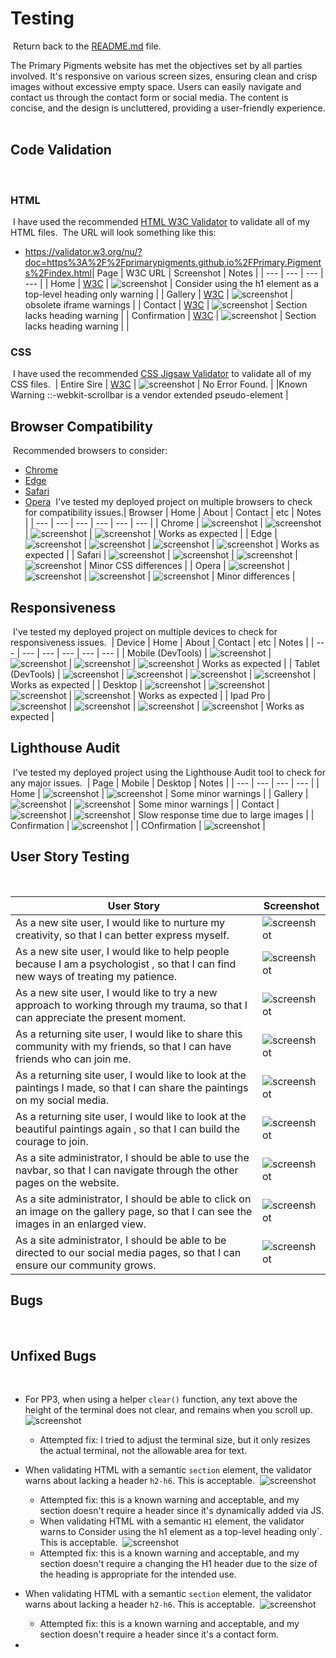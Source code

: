 # Testing
​
Return back to the [README.md](README.md) file.
​

The Primary Pigments website has met the objectives set by all parties involved. It's responsive on various screen sizes, ensuring clean and crisp images without excessive empty space. Users can easily navigate and contact us through the contact form or social media. The content is concise, and the design is uncluttered, providing a user-friendly experience.
​
## Code Validation
​
### HTML
​
I have used the recommended [HTML W3C Validator](https://validator.w3.org) to validate all of my HTML files.
​
The URL will look something like this:
​
- https://validator.w3.org/nu/?doc=https%3A%2F%2Fprimarypigments.github.io%2FPrimary.Pigments%2Findex.html
​
​
| Page | W3C URL | Screenshot | Notes |
| --- | --- | --- | --- |
| Home | [W3C](https://validator.w3.org/nu/?doc=https%3A%2F%2Fprimarypigments.github.io%2FPrimary.Pigments%2Findex.html) | ![screenshot](documentation/html_validation_index.png) | Consider using the h1 element as a top-level heading only warning |
| Gallery | [W3C](https://validator.w3.org/nu/?doc=https%3A%2F%2Fprimarypigments.github.io%2FPrimary.Pigments%2Findex.html) | ![screenshot](documentation/html_validation_gallery.png) | obsolete iframe warnings |
| Contact | [W3C](https://validator.w3.org/nu/?doc=https%3A%2F%2Fprimarypigments.github.io%2FPrimary.Pigments%2Fgallery.html) | ![screenshot](documentation/html_validation_contact.png) | Section lacks heading warning |
| Confirmation | [W3C](https://validator.w3.org/nu/?doc=https%3A%2F%2Fprimarypigments.github.io%2FPrimary.Pigments%2Fconfirmation.html%3Ffirst_name%3Db%26last_name%3Db%26password%3Db%26confirm_password%3Db%26interest_select%3DCreativity%26email_address%3Db%26phone_number%3Db%26about%3Db%26postal_code%3Db%26agreed%3Don) | ![screenshot](documentation/html_validation_confirmation.png) | Section lacks heading warning |
|
​
​
### CSS
​
I have used the recommended [CSS Jigsaw Validator](https://jigsaw.w3.org/css-validator) to validate all of my CSS files.
​
| Entire Sire | [W3C](https://jigsaw.w3.org/css-validator/validator?uri=https%3A%2F%2Fprimarypigments.github.io%2FPrimary.Pigments%2Findex.html&profile=css3svg&usermedium=all&warning=1&vextwarning=&lang=en) | ![screenshot](documentation/css_validation_home.png) | No Error Found. | |Known Warning  ::-webkit-scrollbar is a vendor extended pseudo-element |
​
​
## Browser Compatibility
​
Recommended browsers to consider:
- [Chrome](https://www.google.com/chrome)
- [Edge](https://www.microsoft.com/edge)
- [Safari](https://support.apple.com/downloads/safari)
- [Opera](https://www.opera.com/download)
​
I've tested my deployed project on multiple browsers to check for compatibility issues.
​
| Browser | Home | About | Contact | etc | Notes |
| --- | --- | --- | --- | --- | --- |
| Chrome | ![screenshot](documentation/browser/browser_chrome_home.png) | ![screenshot](documentation/browser/browser_chrome_gallery.png) | ![screenshot](documentation/browser/browser_chrome_contact.png) | ![screenshot](documentation/browser/browser_chrome_confirmation.png) | Works as expected |
| Edge | ![screenshot](documentation/browser/browser_edge_home.png) | ![screenshot](documentation/browser/browser_edge_gallery.png) | ![screenshot](documentation/browser/browser_edge_contact.png) | ![screenshot](documentation/browser/browser_edge_confirmation.png) | Works as expected |
| Safari | ![screenshot](documentation/browser/browser_safari_home.png) | ![screenshot](documentation/browser/browser_safari_gallery.png) | ![screenshot](documentation/browser/browser_safari_contact.png) | ![screenshot](documentation/browser/browser_safari_confirmation.png) | Minor CSS differences |
| Opera | ![screenshot](documentation/browser/browser_opera_home.png) | ![screenshot](documentation/browser/browser_opera_gallery.png) | ![screenshot](documentation/browser/browser_opera_contact.png) | ![screenshot](documentation/browser/browser_opera_confirmation.png) | Minor differences |
​
## Responsiveness
​
I've tested my deployed project on multiple devices to check for responsiveness issues.
​
| Device | Home | About | Contact | etc | Notes |
| --- | --- | --- | --- | --- | --- |
| Mobile (DevTools) | ![screenshot](documentation/responsive_home_mobile.png) | ![screenshot](documentation/responsive_gallery_mobile.png) | ![screenshot](documentation/responsive_contact_mobile.png) | ![screenshot](documentation/responsive_confirmation_mobile.png) | Works as expected |
| Tablet (DevTools) | ![screenshot](documentation/responsive_home_tablet.png) | ![screenshot](documentation/responsive_gallery_tablet.png) | ![screenshot](documentation/responsive_contact_tablet.png) | ![screenshot](documentation/responsive_confirmation_tablet.png) | Works as expected |
| Desktop | ![screenshot](documentation/responsive_home_desktop.png) | ![screenshot](documentation/responsive_gallery_desktop.png) | ![screenshot](documentation/responsive_contact_desktop.png) | ![screenshot](documentation/responsive_confirmation_desktop.png) | Works as expected |
| Ipad Pro | ![screenshot](documentation/responsive_home_ipadpro.png) | ![screenshot](documentation/responsive_gallery_ipadpro.png) | ![screenshot](documentation/responsive_contact_ipadpro.png) | ![screenshot](documentation/responsive_confirmation_ipadpro.png) | Works as expected |
​
## Lighthouse Audit
​
I've tested my deployed project using the Lighthouse Audit tool to check for any major issues.
​
| Page | Mobile | Desktop | Notes |
| --- | --- | --- | --- |
| Home | ![screenshot](documentation/lighthouse_home_mobile.png) | ![screenshot](documentation/lighthouse_home_desktop.png) | Some minor warnings |
| Gallery | ![screenshot](documentation/lighthouse_gallery_mobile.png) | ![screenshot](documentation/lighthouse_gallery_desktop.png) | Some minor warnings |
| Contact | ![screenshot](documentation/lighthouse_contact_mobile.png) | ![screenshot](documentation/lighthouse_contact_desktop.png) | Slow response time due to large images |
| Confirmation | ![screenshot](documentation/lighthouse_confirmation_mobile.png) |  | COnfirmation | ![screenshot](documentation/lighthouse_confirmation_desktop.png) |
​
## User Story Testing
​

| User Story | Screenshot |
| --- | --- |
| As a new site user, I would like to nurture my creativity, so that I can better express myself. | ![screenshot](documentation/site_user_creativity.png) |
|As a new site user, I would like to help people because I am a psychologist , so that I can find new ways of treating my patience. | ![screenshot](documentation/site_user_psycologist.png) |
| As a new site user, I would like to try a new approach to working through my trauma, so that I can appreciate the present moment.| ![screenshot](documentation/site_user_approch.png) |
| As a returning site user, I would like to share this community with my friends, so that I can have friends who can join me. | ![screenshot](documentation/social_media.png) |
| As a returning site user, I would like to look at the paintings I made, so that I can share the paintings on my social media. | ![screenshot](documentation/site_user_share.png) |
| As a returning site user, I would like to look at the beautiful paintings again , so that I can build the courage to join. | ![screenshot](documentation/site_user_paintings.png) |
|As a site administrator, I should be able to use the navbar, so that I can navigate through the other pages on the website. | ![screenshot](documentation/navbar.png) |
| As a site administrator, I should be able to click on an image on the gallery page, so that I can see the images in an enlarged view. | ![screenshot](documentation/gallery_view.png) |
| As a site administrator, I should be able to be directed to our social media pages, so that I can ensure our community grows. | ![screenshot](documentation/social_media.png) |


## Bugs
​
## Unfixed Bugs
​
- For PP3, when using a helper `clear()` function, any text above the height of the terminal does not clear, and remains when you scroll up.
​
    ![screenshot](documentation/unfixed-bug02.png)
​
    - Attempted fix: I tried to adjust the terminal size, but it only resizes the actual terminal, not the allowable area for text.
​
​
- When validating HTML with a semantic `section` element, the validator warns about lacking a header `h2-h6`. This is acceptable.
​
    ![screenshot](documentation/unfixed_bug_section.png)
​
    - Attempted fix: this is a known warning and acceptable, and my section doesn't require a header since it's dynamically added via JS.
​
    - When validating HTML with a semantic `H1` element, the validator warns to Consider using the h1 element as a top-level heading only`. This is acceptable.
​
    ![screenshot](documentation/unfixed_bug_section.png)
​
    - Attempted fix:  this is a known warning and acceptable, and my section doesn't require a changing the H1 header due to the size of the heading is appropriate for the intended use.
 
 - When validating HTML with a semantic `section` element, the validator warns about lacking a header `h2-h6`. This is acceptable.
​
    ![screenshot](documentation/unfixed_bug_h2.png)
​
    - Attempted fix: this is a known warning and acceptable, and my section doesn't require a header since it's a contact form.
-
[def]: https://cssgradient.io/

